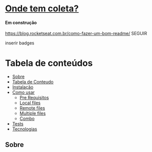 <h1 align="left">
    <a href="https://ondetemcoleta.herokuapp.com/">Onde tem coleta?</a>
  <h4 align="left"> Em construção </h4>
  
  https://blog.rocketseat.com.br/como-fazer-um-bom-readme/ SEGUIR
 
 inserir badges
 
 Tabela de conteúdos
=================
<!--ts-->
   * [Sobre](#Sobre)
   * [Tabela de Conteudo](#tabela-de-conteudo)
   * [Instalação](#instalacao)
   * [Como usar](#como-usar)
      * [Pre Requisitos](#pre-requisitos)
      * [Local files](#local-files)
      * [Remote files](#remote-files)
      * [Multiple files](#multiple-files)
      * [Combo](#combo)
   * [Tests](#testes)
   * [Tecnologias](#tecnologias)
<!--te-->

## Sobre
